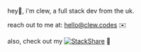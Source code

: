 
hey👋, i'm clew, a full stack dev from the uk.

reach out to me at: hello@clew.codes ✉️

also, check out my [![StackShare](http://img.shields.io/badge/tech-stack-0690fa.svg?style=flat)](https://stackshare.io/clew/full-stack) 💫
